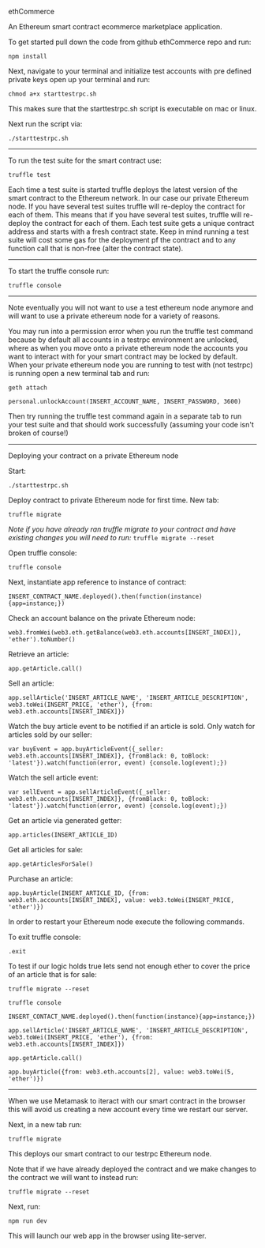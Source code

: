ethCommerce

An Ethereum smart contract ecommerce marketplace application.

To get started pull down the code from github ethCommerce repo and run:

`npm install`

Next, navigate to your terminal and initialize test accounts with pre defined private keys open up your terminal and run:

`chmod a+x starttestrpc.sh`

This makes sure that the starttestrpc.sh script is executable on mac or linux.

Next run the script via:

`./starttestrpc.sh`

***********************************

To run the test suite for the smart contract use:

`truffle test`

Each time a test suite is started truffle deploys the latest version of the smart contract to the Ethereum network. In our case our private Ethereum node.
If you have several test suites truffle will re-deploy the contract for each of them. This means that if you have several test suites, truffle will re-deploy the contract for each of them. Each test suite gets a unique contract address and starts with a fresh contract state. Keep in mind running a test suite will cost some gas for the deployment pf the contract and to any function call that is non-free (alter the contract state).

***********************************

To start the truffle console run:

`truffle console`

***********************************

Note eventually you will not want to use a test ethereum node anymore and will want to use a private ethereum node for a variety of reasons.

You may run into a permission error when you run the truffle test command because by default all accounts in a testrpc environment are unlocked,
where as when you move onto a private ethereum node the accounts you want to interact with for your smart contract may be locked by default.
When your private ethereum node you are running to test with (not testrpc) is running open a new terminal tab and run:

`geth attach`

`personal.unlockAccount(INSERT_ACCOUNT_NAME, INSERT_PASSWORD, 3600)`

Then try running the truffle test command again in a separate tab to run your test suite and that should work successfully (assuming your code isn't broken of course!)

***********************************

Deploying your contract on a private Ethereum node

Start:

`./starttestrpc.sh`

Deploy contract to private Ethereum node for first time. New tab:

`truffle migrate`

*Note if you have already ran truffle migrate to your contract and have existing changes you will need to run:*
`truffle migrate --reset`

Open truffle console:

`truffle console`

Next, instantiate app reference to instance of contract:

`INSERT_CONTRACT_NAME.deployed().then(function(instance){app=instance;})`

Check an account balance on the private Ethereum node:

`web3.fromWei(web3.eth.getBalance(web3.eth.accounts[INSERT_INDEX]), 'ether').toNumber()`

Retrieve an article:

`app.getArticle.call()`

Sell an article:

`app.sellArticle('INSERT_ARTICLE_NAME', 'INSERT_ARTICLE_DESCRIPTION', web3.toWei(INSERT_PRICE, 'ether'), {from: web3.eth.accounts[INSERT_INDEX]})`

Watch the buy article event to be notified if an article is sold. Only watch for articles sold by our seller:

`var buyEvent = app.buyArticleEvent({_seller: web3.eth.accounts[INSERT_INDEX]}, {fromBlack: 0, toBlock: 'latest'}).watch(function(error, event) {console.log(event);})`

Watch the sell article event:

`var sellEvent = app.sellArticleEvent({_seller: web3.eth.accounts[INSERT_INDEX]}, {fromBlack: 0, toBlock: 'latest'}).watch(function(error, event) {console.log(event);})`

Get an article via generated getter:

`app.articles(INSERT_ARTICLE_ID)`

Get all articles for sale:

`app.getArticlesForSale()`

Purchase an article:

`app.buyArticle(INSERT_ARTICLE_ID, {from: web3.eth.accounts[INSERT_INDEX], value: web3.toWei(INSERT_PRICE, 'ether')})`

In order to restart your Ethereum node execute the following commands.

To exit truffle console:

`.exit`

To test if our logic holds true lets send not enough ether to cover the price of an article that is for sale:

`truffle migrate --reset`

`truffle console`

`INSERT_CONTACT_NAME.deployed().then(function(instance){app=instance;})`

`app.sellArticle('INSERT_ARTICLE_NAME', 'INSERT_ARTICLE_DESCRIPTION', web3.toWei(INSERT_PRICE, 'ether'), {from: web3.eth.accounts[INSERT_INDEX]})`

`app.getArticle.call()`

`app.buyArticle({from: web3.eth.accounts[2], value: web3.toWei(5, 'ether')})`

*********************************

When we use Metamask to iteract with our smart contract in the browser this will avoid us creating a new account every time we restart our server.

Next, in a new tab run:

`truffle migrate`

This deploys our smart contract to our testrpc Ethereum node.

Note that if we have already deployed the contract and we make changes to the contract we will want to instead run:

`truffle migrate --reset`

Next, run:

`npm run dev`

This will launch our web app in the browser using lite-server.
